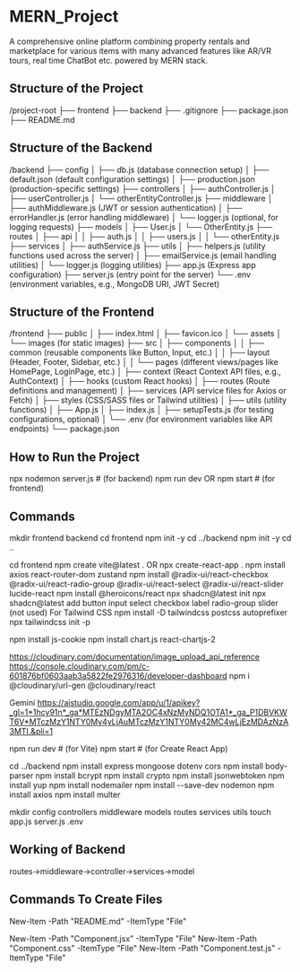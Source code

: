 # MERN_Project
A comprehensive online platform combining property rentals and marketplace for various items with many advanced features like AR/VR tours, real time ChatBot etc. powered by MERN stack.


## Structure of the Project

/project-root
├── frontend
├── backend
├── .gitignore
├── package.json
├── README.md

## Structure of the Backend

/backend
├── config
│   ├── db.js (database connection setup)
│   ├── default.json (default configuration settings)
│   ├── production.json (production-specific settings)
├── controllers
│   ├── authController.js
│   ├── userController.js
│   └── otherEntityController.js
├── middleware
│   ├── authMiddleware.js (JWT or session authentication)
│   ├── errorHandler.js (error handling middleware)
│   └── logger.js (optional, for logging requests)
├── models
│   ├── User.js
│   └── OtherEntity.js
├── routes
│   ├── api
│   │   ├── auth.js
│   │   ├── users.js
│   │   └── otherEntity.js
├── services
│   ├── authService.js
├── utils
│   ├── helpers.js (utility functions used across the server)
│   ├── emailService.js (email handling utilities)
│   └── logger.js (logging utilities)
├── app.js (Express app configuration)
├── server.js (entry point for the server)
└── .env (environment variables, e.g., MongoDB URI, JWT Secret)


## Structure of the Frontend

/frontend
├── public
│   ├── index.html
│   ├── favicon.ico
│   └── assets
│       └── images (for static images)
├── src
│   ├── components
│   │   ├── common (reusable components like Button, Input, etc.)
│   │   ├── layout (Header, Footer, Sidebar, etc.)
│   │   └── pages (different views/pages like HomePage, LoginPage, etc.)
│   ├── context (React Context API files, e.g., AuthContext)
│   ├── hooks (custom React hooks)
│   ├── routes (Route definitions and management)
│   ├── services (API service files for Axios or Fetch)
│   ├── styles (CSS/SASS files or Tailwind utilities)
│   ├── utils (utility functions)
│   ├── App.js
│   ├── index.js
│   ├── setupTests.js (for testing configurations, optional)
│   └── .env (for environment variables like API endpoints)
└── package.json

## How to Run the Project

npx nodemon server.js   # (for backend)
npm run dev OR npm start   # (for frontend)

## Commands

mkdir frontend backend
cd frontend
npm init -y
cd ../backend
npm init -y
cd ..

cd frontend
npm create vite@latest . OR npx create-react-app .
npm install axios react-router-dom zustand
npm install @radix-ui/react-checkbox @radix-ui/react-radio-group @radix-ui/react-select @radix-ui/react-slider lucide-react
npm install @heroicons/react
npx shadcn@latest init
npx shadcn@latest add button input select checkbox label radio-group slider (not used)
For Tailwind CSS
npm install -D tailwindcss postcss autoprefixer
npx tailwindcss init -p

npm install js-cookie
npm install chart.js react-chartjs-2

https://cloudinary.com/documentation/image_upload_api_reference
https://console.cloudinary.com/pm/c-601876bf0603aab3a5822fe2976316/developer-dashboard
npm i @cloudinary/url-gen @cloudinary/react

Gemini 
https://aistudio.google.com/app/u/1/apikey?_gl=1*1hcy91n*_ga*MTEzNDgyMTA2OC4xNzMyNDQ1OTA1*_ga_P1DBVKWT6V*MTczMzY1NTY0My4yLjAuMTczMzY1NTY0My42MC4wLjEzMDAzNzA3MTI.&pli=1

npm run dev  # (for Vite)
npm start    # (for Create React App)

cd ../backend
npm install express mongoose dotenv cors
npm install body-parser
npm install bcrypt
npm install crypto
npm install jsonwebtoken
npm install yup
npm install nodemailer
npm install --save-dev nodemon
npm install axios
npm install multer

mkdir config controllers middleware models routes services utils
touch app.js server.js .env

## Working of Backend 

routes->middleware->controller->services->model

## Commands To Create Files 

New-Item -Path "README.md" -ItemType "File"

New-Item -Path "Component.jsx" -ItemType "File"
New-Item -Path "Component.css" -ItemType "File"
New-Item -Path "Component.test.js" -ItemType "File"

